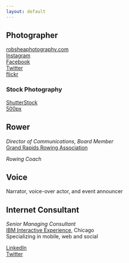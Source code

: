 ```yaml
---
layout: default
---
```


## Photographer

[robsheaphotography.com](http://robsheaphotography.com)  
[Instagram](https://www.instagram.com/rob_shea)  
[Facebook](https://www.facebook.com/robsheaphotography)  
[Twitter](https://twitter.com/robshea)  
[flickr](https://www.flickr.com/photos/robshea)  

### Stock Photography

[ShutterStock](http://www.shutterstock.com/g/RobShea)  
[500px](https://500px.com/robshea)  

## Rower

*Director of Communications, Board Member*  
[Grand Rapids Rowing Association](http://grrowing.org)  

*Rowing Coach*  

## Voice

Narrator, voice-over actor, and event announcer

## Internet Consultant

*Senior Managing Consultant*  
[IBM Interactive Experience](http://ibminteractive.com), Chicago  
Specializing in mobile, web and social  

[LinkedIn](https://www.linkedin.com/in/robshea)  
[Twitter](https://twitter.com/keltic)  

